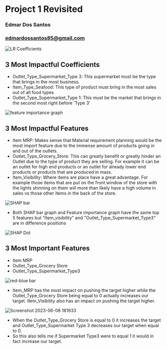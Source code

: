 # Project 1 Revisited
### Edmar Dos Santos
### edmardossantos85@gmail.com
 
![LR Coefficients](https://github.com/BrazilianKing/Project-1-Revisited/assets/123523010/36532f61-8d89-4f9a-b0f2-b6d9db0be598)

## 3 Most Impactful Coefficients
- Outlet_Type_Supermarket_Type 3: This supermarket must be the type that brings in the most business. 
- Item_Type_Seafood: This type of product must bring in the most sales out of all food types
- Outlet_Type_Supermarket_Type 1: This must be the market that brings in the second most right before 'Type 3'
 
![feature importance graph](https://github.com/BrazilianKing/Project-1-Revisited/assets/123523010/0886b402-de5e-4a03-b4a7-15e7868b12dc)

## 3 Most Impactful Features
- Item MRP: Makes sense that Material requirement planning would be the most import feature due to the immense amount of products going in and out of the outlets. 
- Outlet_Type_Grocery_Store: This can greatly benefit or greatly hinder an Outlet due to the type of product they are selling. For example it can be an outlet for high end products or an outlet for already lower end products or products that are produced in mass.
- Item_Visibility: Where items are place have a great advantage. For example those items that are put on the front window of the store with the lights shinning on them will more than likely have a high volume in sales vs those other items in the back of the store.

![SHAP bar](https://github.com/BrazilianKing/Project-1-Revisited/assets/123523010/11a841a2-f9eb-401d-9500-a105008e196b)

- Both SHAP bar graph and Feature importance graph have the same top 5 features but "Item_visibility" and "Outlet_Type_Supermarket_Type3" are in difference positions

![SHAP Dot](https://github.com/BrazilianKing/Project-1-Revisited/assets/123523010/650305c7-1444-49d7-af3e-793bfa3fd1fb)

## 3 Most Important Features
- Item MRP
- Outlet_Type_Grocery Store
- Outlet_Type_Supermarket_Type3


![red-blue bar](https://github.com/BrazilianKing/Project-1-Revisited/assets/123523010/bd0669e2-21a7-4305-b80e-5780dafb1e65)

- Item_MRP has the most impact on pushing the target higher while the Outlet_Type_Grocery Store being equal to 0 actually increases our target. Item_Visibility also has an impact on pushing the target higher. 

![Screenshot 2023-06-08 181933](https://github.com/BrazilianKing/Project-1-Revisited/assets/123523010/c9c4fd77-ee02-437a-b3fa-638f69a38e1d)

- When the Outlet_Type_Grocery Store is equal to 0 it increases the target and Outlet_Type_Supermarket Type 3 decreases our target when equal to 0. 
- So this also tells me if Supermarket Type3 were to equal 1 it would in fact increase our target.

